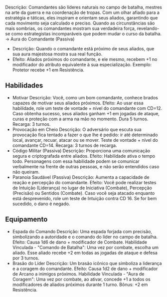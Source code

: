 Descrição:
Comandantes são líderes naturais no campo de batalha, mestres na arte da guerra e na coordenação de tropas. Com um olhar afiado para a estratégia e táticas, eles inspiram e orientam seus aliados, garantindo que cada movimento seja calculado e preciso. Quando as circunstâncias são mais sombrias, os comandantes mostram sua verdadeira força, revelando-se como estrategistas incomparáveis que podem mudar o curso da batalha.
-> Aura do Comandante (Passiva)
- Descrição: Quando o comandante está próximo de seus aliados, que sua aura majestosa mostra sua real função.
- Efeito: Aliados próximos do comandante, e ele mesmo, recebem +1 no modificador do atributo equivalente à sua especialização. Exemplo: Protetor recebe +1 em Resistência.
## Habilidades
- Motivar
	Descrição: Você, como um bom comandante, conhece brados capazes de motivar seus aliados próximos.
	Efeito: Ao usar essa habilidade, role um teste de vontade + nível do comandante com CD=12. Caso obtenha sucesso, seus aliados ganham +1 em jogadas de ataque, curas e proteção com a arma na mão no momento. Dura 5 turnos.
	Recarga: 3 turnos.
- Provocação em Cheio
	Descrição: O adversário que escuta sua provocação fica tentado a fazer o que lhe é pedido: ir até determinado local, avançar, recuar, atacar ou se mover. Teste de vontade + nível do comandante CD=14.
	Recarga: 3 turnos de recarga.
- Código Militar (Passiva)
	Descrição: Proporciona uma comunicação segura e criptografada entre aliados.
	Efeito: Habilidade ativa o tempo todo. Personagens com essa habilidade podem se comunicar verbalmente na frente de outras pessoas, e não serão entendidos caso não queiram.
- Paranoia Saudável (Passiva)
	Descrição: Aumenta a capacidade de reação e percepção do comandante.
	Efeito: Você pode realizar testes de Intuição (Liderança) no lugar de Iniciativa (Combate), Percepção (Precisão) ou Sentidos (Combate). Caso você seja atacado enquanto está desprevenido, role um teste de Intuição contra CD 16. Se for bem sucedido, o dano é negado.
## Equipamento
- Espada do Comando
	Descrição: Uma espada forjada com precisão, simbolizando a autoridade e o comando do líder no campo de batalha.
	Efeito: Causa 1d6 de dano + modificador de Combate.
	Habilidade Vinculada - "Comando de Batalha": Uma vez por combate, escolha um aliado. Esse aliado recebe +2 em todas as jogadas de ataque e defesa por 3 turnos.
- Brasão do Líder
	Descrição: Um brasão icônico que simboliza a liderança e a coragem do comandante.
	Efeito: Causa 1d2 de dano + modificador de Arcano a inimigos próximos.
	Habilidade Vinculada - "Aura de Coragem": Uma vez por combate, ao ativar, concede +1 a todos os modificadores de aliados próximos durante 1 turno.
	Bônus: +2 em Resistência.
